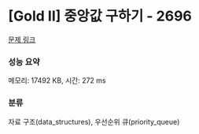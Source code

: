 # [Gold II] 중앙값 구하기 - 2696 

[문제 링크](https://www.acmicpc.net/problem/2696) 

### 성능 요약

메모리: 17492 KB, 시간: 272 ms

### 분류

자료 구조(data_structures), 우선순위 큐(priority_queue)

